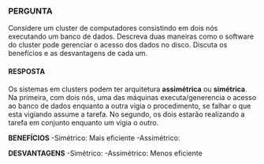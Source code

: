 ### PERGUNTA

Considere um cluster de computadores consistindo em dois nós executando um banco de dados. Descreva duas maneiras como o software do cluster pode gerenciar o acesso dos dados no disco. Discuta os benefícios e as desvantagens de cada um.

#### RESPOSTA

Os sistemas em clusters podem ter arquitetura **assimétrica** ou **simétrica**. Na primeira, com dois nós, uma das máquinas executa/generencia o acesso ao banco de dados enquanto a outra vigia o procedimento, se falhar o que esta vigiando assume a tarefa. No segundo, os dois estarão realizando a tarefa em conjunto enquanto um vigia o outro.

**BENEFÍCIOS**
-Simétrico: Mais eficiente 
-Assimétrico: 

**DESVANTAGENS**
-Simétrico:
-Assimétrico: Menos eficiente
